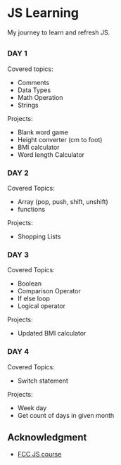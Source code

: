 # JS Learning

My journey to learn and refresh JS.

## 

### DAY 1

Covered topics:
- Comments
- Data Types
- Math Operation
- Strings

Projects:
- Blank word game
- Height converter (cm to foot)
- BMI calculator
- Word length Calculator

### DAY 2

Covered Topics:
- Array (pop, push, shift, unshift)
- functions

Projects:
- Shopping Lists

### DAY 3

Covered Topics:
- Boolean 
- Comparison Operator
- If else loop
- Logical operator

Projects:
- Updated BMI calculator

### DAY 4

Covered Topics:
- Switch statement

Projects:
- Week day
- Get count of days in given month

## Acknowledgment 

- [FCC JS course](https://www.youtube.com/watch?v=PkZNo7MFNFg)